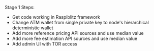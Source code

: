 Stage 1 Steps:
- Get code working in Raspiblitz framework
- Change ATM wallet from single private key to node's hierarchical deterministic wallet
- Add more reference pricing API sources and use median value
- Add more fee estimation API sources and use median value
- Add admin UI with TOR access
